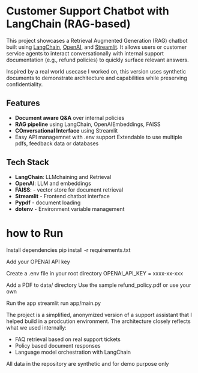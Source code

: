 # Customer Support Chatbot with LangChain (RAG-based)

This project showcases a Retrieval Augmented Generation (RAG) chatbot built using [LangChain](https://www.langchain.com/), [OpenAI](https://platform.openai.com/), and [Streamlit](https://streamlit.io/). It allows users or customer service agents to interact conversationally with internal support documentation (e.g., refund policies) to quickly surface relevant answers.

Inspired by a real world usecase I worked on, this version uses synthetic documents to demonstrate architecture and capabilities while preserving confidentiality.

## Features

- **Document aware Q&A** over internal policies
- **RAG pipeline** using LangChain, OpenAIEmbeddings, FAISS 
- **COnversational Interface** using Streamlit
- Easy API managemnet with .env support
Extendable to use multiple pdfs, feedback data or databases

## Tech Stack
- **LangChain**: LLMchaining and Retrieval
- **OpenAI**: LLM and embeddings
- **FAISS**: - vector store for document retrieval
- **Streamlit** - Frontend chatbot interface
- **Pypdf** - document loading
- **dotenv** - Environment variable management



# how to Run
Install dependencies
pip install -r requirements.txt


Add your OPENAI API key

Create a .env file in your root directory
OPENAI_API_KEY = xxxx-xx-xxx


Add a PDF to data/ directory
Use the sample refund_policy.pdf or use your own


Run the app
streamlit run app/main.py


The project is a simplified, anonymized version of a support assistant that I helped build in a prodcution environment. 
The architecture closely reflects what we used internally:
- FAQ retrieval based on real support tickets
- Policy based document responses
- Language model orchestration with LangChain


All data in the repository are synthetic and for demo purpose only

